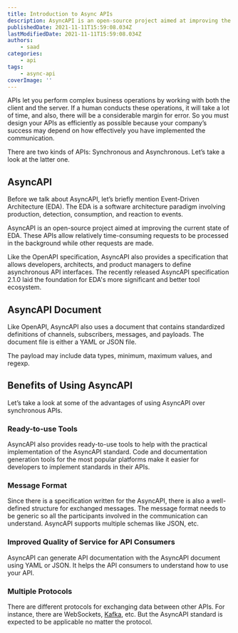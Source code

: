 ```yaml
---
title: Introduction to Async APIs
description: AsyncAPI is an open-source project aimed at improving the current state of EDA. Let's take a brief look at it in this piece.
publishedDate: 2021-11-11T15:59:08.034Z
lastModifiedDate: 2021-11-11T15:59:08.034Z
authors:
    - saad
categories:
    - api
tags:
    - async-api
coverImage: ''
---
```


<Lead>

APIs let you perform complex business operations by working with both the client and the server. If a human conducts these operations, it will take a lot of time, and also, there will be a considerable margin for error. So you must design your APIs as efficiently as possible because your company’s success may depend on how effectively you have implemented the communication.

</Lead>

There are two kinds of APIs: Synchronous and Asynchronous. Let’s take a look at the latter one.

## AsyncAPI

Before we talk about AsyncAPI, let’s briefly mention Event-Driven Architecture (EDA). The EDA is a software architecture paradigm involving production, detection, consumption, and reaction to events.

AsyncAPI is an open-source project aimed at improving the current state of EDA. These APIs allow relatively time-consuming requests to be processed in the background while other requests are made.

Like the OpenAPI specification, AsyncAPI also provides a specification that allows developers, architects, and product managers to define asynchronous API interfaces. The recently released AsyncAPI specification 2.1.0 laid the foundation for EDA's more significant and better tool ecosystem.

## AsyncAPI Document

Like OpenAPI, AsyncAPI also uses a document that contains standardized definitions of channels, subscribers, messages, and payloads. The document file is either a YAML or JSON file.

The payload may include data types, minimum, maximum values, and regexp.

## Benefits of Using AsyncAPI

Let’s take a look at some of the advantages of using AsyncAPI over synchronous APIs.

### Ready-to-use Tools

AsyncAPI also provides ready-to-use tools to help with the practical implementation of the AsyncAPI standard. Code and documentation generation tools for the most popular platforms make it easier for developers to implement standards in their APIs.

### Message Format

Since there is a specification written for the AsyncAPI, there is also a well-defined structure for exchanged messages. The message format needs to be generic so all the participants involved in the communication can understand. AsyncAPI supports multiple schemas like JSON, etc.

### Improved Quality of Service for API Consumers

AsyncAPI can generate API documentation with the AsyncAPI document using YAML or JSON. It helps the API consumers to understand how to use your API.

### Multiple Protocols

There are different protocols for exchanging data between other APIs. For instance, there are WebSockets, [Kafka](https://rapidapi.com/guides/apache-kafka?utm_source=RapidAPI.com/guides&utm_medium=DevRel&utm_campaign=DevRel), etc. But the AsyncAPI standard is expected to be applicable no matter the protocol.
